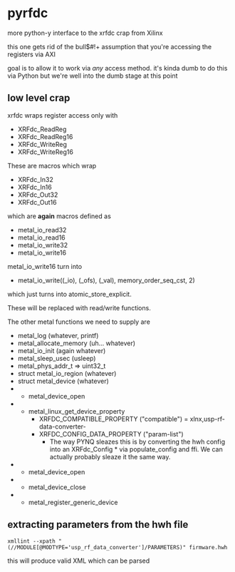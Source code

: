# pyrfdc

more python-y interface to the xrfdc crap from Xilinx

this one gets rid of the bull$#!+ assumption that you're
accessing the registers via AXI

goal is to allow it to work via *any* access method.
it's kinda dumb to do this via Python but we're
well into the dumb stage at this point

## low level crap

xrfdc wraps register access only with

* XRFdc_ReadReg
* XRFdc_ReadReg16
* XRFdc_WriteReg
* XRFdc_WriteReg16

These are macros which wrap
* XRFdc_In32
* XRFdc_In16
* XRFdc_Out32
* XRFdc_Out16

which are __again__ macros defined as

* metal_io_read32
* metal_io_read16
* metal_io_write32
* metal_io_write16

metal_io_write16 turn into

* metal_io_write((_io), (_ofs), (_val), memory_order_seq_cst, 2)

which just turns into atomic_store_explicit.

These will be replaced with read/write functions.

The other metal functions we need to supply are

* metal_log (whatever, printf)
* metal_allocate_memory (uh... whatever)
* metal_io_init (again whatever)
* metal_sleep_usec (usleep)
* metal_phys_addr_t => uint32_t
* struct metal_io_region (whatever)
* struct metal_device (whatever)
* - metal_device_open
* - metal_linux_get_device_property
    - XRFDC_COMPATIBLE_PROPERTY ("compatible") = xlnx,usp-rf-data-converter-
    - XRFDC_CONFIG_DATA_PROPERTY ("param-list")
      - The way PYNQ sleazes this is by converting the hwh config
        into an XRFdc_Config * via populate_config and ffi.
	We can actually probably sleaze it the same way.
* - metal_device_open
* - metal_device_close
* - metal_register_generic_device

## extracting parameters from the hwh file

```
xmllint --xpath "(//MODULE[@MODTYPE='usp_rf_data_converter']/PARAMETERS)" firmware.hwh
```

this will produce valid XML which can be parsed